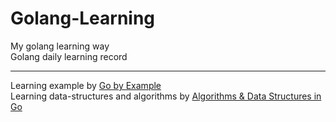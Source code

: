 # Golang-Learning   
My golang learning way    
Golang daily learning record      
************
Learning example by [Go by Example](https://books.studygolang.com/gobyexample/)    
Learning data-structures and algorithms by [Algorithms & Data Structures in Go](https://github.com/arnauddri/algorithms) 
